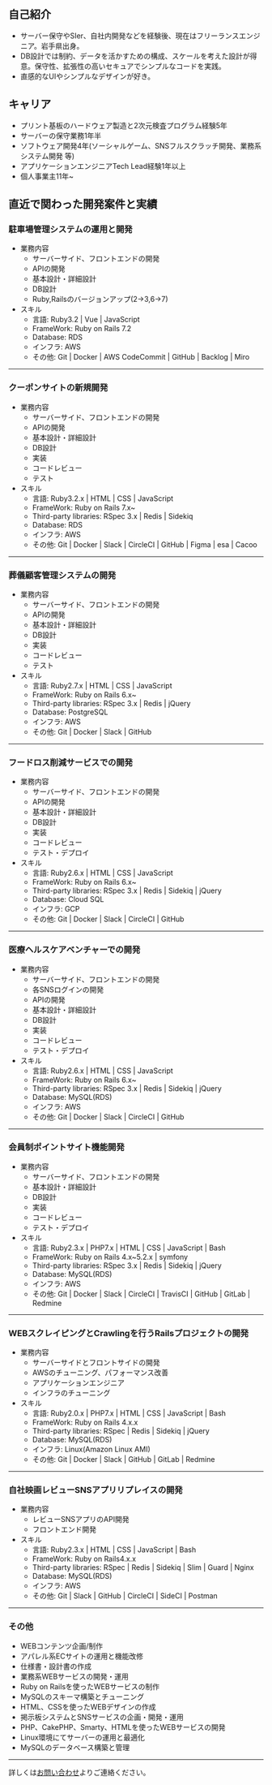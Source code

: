 ## 自己紹介

- サーバー保守やSIer、自社内開発などを経験後、現在はフリーランスエンジニア。岩手県出身。
- DB設計では制約、データを活かすための構成、スケールを考えた設計が得意。保守性、拡張性の高いセキュアでシンプルなコードを実践。
- 直感的なUIやシンプルなデザインが好き。

## キャリア
- プリント基板のハードウェア製造と2次元検査プログラム経験5年
- サーバーの保守業務1年半
- ソフトウェア開発4年(ソーシャルゲーム、SNSフルスクラッチ開発、業務系システム開発 等)
- アプリケーションエンジニアTech Lead経験1年以上
- 個人事業主11年~

## 直近で関わった開発案件と実績

### 駐車場管理システムの運用と開発
- 業務内容
  - サーバーサイド、フロントエンドの開発
  - APIの開発
  - 基本設計・詳細設計
  - DB設計
  - Ruby,Railsのバージョンアップ(2->3,6->7)
- スキル
  - 言語: Ruby3.2 | Vue | JavaScript
  - FrameWork: Ruby on Rails 7.2
  - Database: RDS
  - インフラ: AWS
  - その他: Git | Docker | AWS CodeCommit | GitHub | Backlog | Miro

---

### クーポンサイトの新規開発
- 業務内容
  - サーバーサイド、フロントエンドの開発
  - APIの開発
  - 基本設計・詳細設計
  - DB設計
  - 実装
  - コードレビュー
  - テスト
- スキル
  - 言語: Ruby3.2.x | HTML | CSS | JavaScript
  - FrameWork: Ruby on Rails 7.x~
  - Third-party libraries: RSpec 3.x | Redis | Sidekiq
  - Database: RDS
  - インフラ: AWS
  - その他: Git | Docker | Slack | CircleCI | GitHub | Figma | esa | Cacoo

---

### 葬儀顧客管理システムの開発
- 業務内容
  - サーバーサイド、フロントエンドの開発
  - APIの開発
  - 基本設計・詳細設計
  - DB設計
  - 実装
  - コードレビュー
  - テスト
- スキル
  - 言語: Ruby2.7.x | HTML | CSS | JavaScript
  - FrameWork: Ruby on Rails 6.x~
  - Third-party libraries: RSpec 3.x | Redis | jQuery
  - Database: PostgreSQL
  - インフラ: AWS
  - その他: Git | Docker | Slack | GitHub

---

### フードロス削減サービスでの開発
- 業務内容
  - サーバーサイド、フロントエンドの開発
  - APIの開発
  - 基本設計・詳細設計
  - DB設計
  - 実装
  - コードレビュー
  - テスト・デプロイ
- スキル
  - 言語: Ruby2.6.x | HTML | CSS | JavaScript
  - FrameWork: Ruby on Rails 6.x~
  - Third-party libraries: RSpec 3.x | Redis | Sidekiq | jQuery
  - Database: Cloud SQL
  - インフラ: GCP
  - その他: Git | Docker | Slack | CircleCI | GitHub

---

### 医療ヘルスケアベンチャーでの開発
- 業務内容
  - サーバーサイド、フロントエンドの開発
  - 各SNSログインの開発
  - APIの開発
  - 基本設計・詳細設計
  - DB設計
  - 実装
  - コードレビュー
  - テスト・デプロイ
- スキル
  - 言語: Ruby2.6.x | HTML | CSS | JavaScript
  - FrameWork: Ruby on Rails 6.x~
  - Third-party libraries: RSpec 3.x | Redis | Sidekiq | jQuery
  - Database: MySQL(RDS)
  - インフラ: AWS
  - その他: Git | Docker | Slack | CircleCI | GitHub

---

### 会員制ポイントサイト機能開発
- 業務内容
  - サーバーサイド、フロントエンドの開発
  - 基本設計・詳細設計
  - DB設計
  - 実装
  - コードレビュー
  - テスト・デプロイ
- スキル
  - 言語: Ruby2.3.x | PHP7.x | HTML | CSS | JavaScript | Bash
  - FrameWork: Ruby on Rails 4.x~5.2.x | symfony
  - Third-party libraries: RSpec 3.x | Redis | Sidekiq | jQuery
  - Database: MySQL(RDS)
  - インフラ: AWS
  - その他: Git | Docker | Slack | CircleCI | TravisCI | GitHub | GitLab | Redmine

---

### WEBスクレイピングとCrawlingを行うRailsプロジェクトの開発
- 業務内容
  - サーバーサイドとフロントサイドの開発
  - AWSのチューニング、パフォーマンス改善
  - アプリケーションエンジニア
  - インフラのチューニング
- スキル
  - 言語: Ruby2.0.x | PHP7.x | HTML | CSS | JavaScript | Bash
  - FrameWork: Ruby on Rails 4.x.x
  - Third-party libraries: RSpec | Redis | Sidekiq | jQuery
  - Database: MySQL(RDS)
  - インフラ: Linux(Amazon Linux AMI)
  - その他: Git | Docker | Slack | GitHub | GitLab | Redmine

---

### 自社映画レビューSNSアプリリプレイスの開発
- 業務内容
  - レビューSNSアプリのAPI開発
  - フロントエンド開発
- スキル
  - 言語: Ruby2.3.x | HTML | CSS | JavaScript | Bash
  - FrameWork: Ruby on Rails4.x.x
  - Third-party libraries: RSpec | Redis | Sidekiq | Slim | Guard | Nginx
  - Database: MySQL(RDS)
  - インフラ: AWS
  - その他: Git | Slack | GitHub | CircleCI | SideCI | Postman

---

### その他
- WEBコンテンツ企画/制作
- アパレル系ECサイトの運用と機能改修
- 仕様書・設計書の作成
- 業務系WEBサービスの開発・運用
- Ruby on Railsを使ったWEBサービスの制作
- MySQLのスキーマ構築とチューニング
- HTML、CSSを使ったWEBデザインの作成
- 掲示板システムとSNSサービスの企画・開発・運用
- PHP、CakePHP、Smarty、HTMLを使ったWEBサービスの開発
- Linux環境にてサーバーの運用と最適化
- MySQLのデータベース構築と管理

---

詳しくは[お問い合わせ](https://forms.gle/D8v6MZMRVDxtmtt48)よりご連絡ください。
